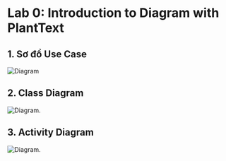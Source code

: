 # Lab 0: Introduction to Diagram with PlantText
## 1. Sơ đồ Use Case
![Diagram](https://www.planttext.com/api/plantuml/png/UhzxlqDnIM9HIMbk3bTYSab-aO9tnk65oHdn7eSNvALpSN4XSnLqTUqKD48EhybLoCvyk6j_ha91HcQk9XOrHoOytBMzHA7iy4g5agA7kpScAvIKLW9rv65NV7XXNeP2UkRXXJWDZ4ZDLKX91Aeg1iae90D9XQI7ksU2DIWScPW8L9YS0N9KAT3M1Gh53tUjBu29u38GAArG0b9H0ZG1vc1D1Ii56vlKYfBKl1GxEomwFHxkNbu9Lic5pnGzFL1OPO3SN98Fz234tCoyv9pIb5IWmK3W0BG25F000000__y30000)
## 2. Class Diagram
![Diagram](https://www.planttext.com/api/plantuml/png/T9BBQi9058RtUOf3LdKHi2rkWeYNQ9LgA6O8tHxJmHbgPY0c5Ack-YALxhhgkYww2FGzV8A-GfEOIvFOJI3_VoxVcND-3b_TjO-U7xWhHQ72v_u6L2lSEqm5NCD2oaTuLW1WXXOwJ8U9IQ3TlhljT29Lqw8FuJGmg0vsRpuOz-ONLwrM8vRHkU5Oaqs6zm7wVHHr2ztSYjf4oiJgcqNOvNNZH48OdKha6SmeXjaL-8GT3oymbSVFFK-cSD2dI-bjiaag-QLXgCZTl6-psIZN3ry50vk7xoAfxr9tGRsYEWfcSohErHzBGkkJ6nm7ZDVaeOjyLU40iAJ1OyeoOwk4EFl-E1xU1FpTfEV9funn5aZntpxD9MvYNmUZHuQfG3pC_oktC3hbdfiysqnoHhkjfcstnJBq23DRXQgaV6bGaf04n9sgRlhUQO6qfweeNIeUuaF-1G00__y30000).
## 3. Activity Diagram
![Diagram](https://www.planttext.com/api/plantuml/png/UhzxlqDnIM9HIMbk3bUDN_gn3GztpyrKI3cyCo-zXWiimsNbdF5mTs-Umf69HvhpqXNoCXxkMbjWpSLLu_5mTxj22L1o8aYnbKVcmztDUM21ReMq_A9SJ1te5bWTcG3Kr0ZIT7WBK6L9Pfw2QsvYPev2sU452hv0RIKAsK3TAqkjYNQ6DyWPkGebHOd8fgBfoanJq0X1bZsyAo_TNXEe8pLFGUF8111Naqj10TLJwPc9-GefG97sF93vGCt9GF7brbofESMf2Xh1YPbWFL23amulpCVX6o05LWBKlRX08GTe8D2Cl9JCD0pl59Va5t0v0EL04GG0003__mC0).

